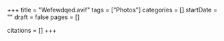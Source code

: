 +++
title = "Wefewdqed.avif"
tags = ["Photos"]
categories = []
startDate = ""
draft = false
pages = []

citations = []
+++

